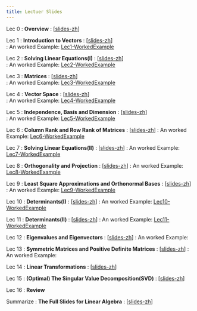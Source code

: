 ```yaml
---
title: Lectuer Slides
---
```


Lec 0
: **Overview**
  :  \[[slides-zh](https://basics.sjtu.edu.cn/~yangqizhe/pdf/la2024s/slides/LALec0-handout-zh.pdf)\]

Lec 1
: **Introduction to Vectors**
  :  \[[slides-zh](https://basics.sjtu.edu.cn/~yangqizhe/pdf/la2024s/slides/LALec1-handout-zh.pdf)\]  
: An worked Example: [Lec1-WorkedExample](https://basics.sjtu.edu.cn/~yangqizhe/pdf/la2024s/slides/LA1-sample.pdf)

Lec 2
: **Solving Linear Equations(I)**
  :  \[[slides-zh](https://basics.sjtu.edu.cn/~yangqizhe/pdf/la2024s/slides/LALec2-handout-zh.pdf)\]  
: An worked Example: [Lec2-WorkedExample](https://basics.sjtu.edu.cn/~yangqizhe/pdf/la2024s/slides/LA2-sample.pdf)

Lec 3
: **Matrices**
  :  \[[slides-zh](https://basics.sjtu.edu.cn/~yangqizhe/pdf/la2024s/slides/LALec3-handout-zh.pdf)\]  
: An worked Example: [Lec3-WorkedExample](https://basics.sjtu.edu.cn/~yangqizhe/pdf/la2024s/slides/LA3-sample.pdf)

Lec 4
: **Vector Space**
  :  \[[slides-zh](https://basics.sjtu.edu.cn/~yangqizhe/pdf/la2024s/slides/LALec4-handout-zh.pdf)\]  
: An worked Example: [Lec4-WorkedExample](https://basics.sjtu.edu.cn/~yangqizhe/pdf/la2024s/slides/LA4-sample.pdf)

Lec 5
: **Independence, Basis and Dimension**
  :  \[[slides-zh](https://basics.sjtu.edu.cn/~yangqizhe/pdf/la2024s/slides/LALec5-handout-zh.pdf)\]  
: An worked Example: [Lec5-WorkedExample](https://basics.sjtu.edu.cn/~yangqizhe/pdf/la2024s/slides/LA5-sample.pdf)

Lec 6
: **Column Rank and Row Rank of Matrices**
  :  \[[slides-zh](https://basics.sjtu.edu.cn/~yangqizhe/pdf/la2024s/slides/LALec6-handout-zh.pdf)\] 
: An worked Example: [Lec6-WorkedExample](https://basics.sjtu.edu.cn/~yangqizhe/pdf/la2024s/slides/LA6-sample.pdf)

Lec 7
: **Solving Linear Equations(II)**
  :  \[[slides-zh](https://basics.sjtu.edu.cn/~yangqizhe/pdf/la2024s/slides/LALec7-handout-zh.pdf)\] 
: An worked Example: [Lec7-WorkedExample](https://basics.sjtu.edu.cn/~yangqizhe/pdf/la2024s/slides/LA7-sample.pdf)

Lec 8
: **Orthogonality and Projection**
  :  \[[slides-zh](https://basics.sjtu.edu.cn/~yangqizhe/pdf/la2024s/slides/LALec8-handout-zh.pdf)\] 
: An worked Example: [Lec8-WorkedExample](https://basics.sjtu.edu.cn/~yangqizhe/pdf/la2024s/slides/LA8-sample.pdf)

Lec 9
: **Least Square Approximations and Orthonormal Bases**
  :  \[[slides-zh](https://basics.sjtu.edu.cn/~yangqizhe/pdf/la2024s/slides/LALec9-handout-zh.pdf)\] 
: An worked Example: [Lec9-WorkedExample](https://basics.sjtu.edu.cn/~yangqizhe/pdf/la2024s/slides/LA9-sample.pdf)

Lec 10
: **Determinants(I)**
  :  \[[slides-zh](https://basics.sjtu.edu.cn/~yangqizhe/pdf/la2024s/slides/LALec10-handout-zh.pdf)\] 
: An worked Example: [Lec10-WorkedExample](https://basics.sjtu.edu.cn/~yangqizhe/pdf/la2024s/slides/LA10-sample.pdf)

Lec 11
: **Determinants(II)**
  :  \[[slides-zh](https://basics.sjtu.edu.cn/~yangqizhe/pdf/la2024s/slides/LALec11-handout-zh.pdf)\] 
: An worked Example: [Lec11-WorkedExample](https://basics.sjtu.edu.cn/~yangqizhe/pdf/la2024s/slides/LA11-sample.pdf)

Lec 12
: **Eigenvalues and Eigenvectors**
  :  \[[slides-zh](https://basics.sjtu.edu.cn/~yangqizhe/pdf/la2024s/slides/LALec12-handout-zh.pdf)\] 
: An worked Example: 

Lec 13
: **Symmetric Matrices and Positive Definite Matrices**
  :  \[[slides-zh](https://basics.sjtu.edu.cn/~yangqizhe/pdf/la2024s/slides/LALec13-handout-zh.pdf)\] 
: An worked Example: 

Lec 14
: **Linear Transformations**
  :  \[[slides-zh](https://basics.sjtu.edu.cn/~yangqizhe/pdf/la2024s/slides/LALec14-handout-zh.pdf)\] 

Lec 15
: **(Optimal) The Singular Value Decomposition(SVD)**
  :  \[[slides-zh](https://basics.sjtu.edu.cn/~yangqizhe/pdf/la2024s/slides/LALec15-handout-zh.pdf)\] 

Lec 16
: **Review**

Summarize
: **The Full Slides for Linear Algebra**
  :  \[[slides-zh](https://basics.sjtu.edu.cn/~yangqizhe/pdf/la2024s/slides/LALecFull-handout-zh.pdf)\] 